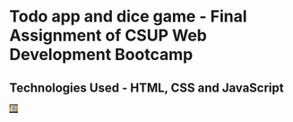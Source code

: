 # Todo app and dice game - Final Assignment of CSUP Web Development Bootcamp
## Technologies Used - HTML, CSS and JavaScript

<img src="/ScreenShots/Screenshot 1.png" width=15px height=15px>

